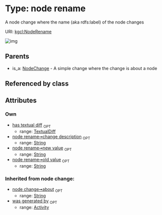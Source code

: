 
# Type: node rename


A node change where the name (aka rdfs:label) of the node changes

URI: [kgcl:NodeRename](http://w3id.org/kgclNodeRename)


![img](http://yuml.me/diagram/nofunky;dir:TB/class/[TextualDiff],[TextualDiff]<has%20textual%20diff%200..1-++[NodeRename&#124;old_value:string%20%3F;new_value:string%20%3F;change_description:string%20%3F;about(i):string%20%3F],[NodeChange]^-[NodeRename],[NodeChange],[Activity])

## Parents

 *  is_a: [NodeChange](NodeChange.md) - A simple change where the change is about a node

## Referenced by class


## Attributes


### Own

 * [has textual diff](has_textual_diff.md)  <sub>OPT</sub>
    * range: [TextualDiff](TextualDiff.md)
 * [node rename➞change description](node_rename_change_description.md)  <sub>OPT</sub>
    * range: [String](types/String.md)
 * [node rename➞new value](node_rename_new_value.md)  <sub>OPT</sub>
    * range: [String](types/String.md)
 * [node rename➞old value](node_rename_old_value.md)  <sub>OPT</sub>
    * range: [String](types/String.md)

### Inherited from node change:

 * [node change➞about](node_change_about.md)  <sub>OPT</sub>
    * range: [String](types/String.md)
 * [was generated by](was_generated_by.md)  <sub>OPT</sub>
    * range: [Activity](Activity.md)
